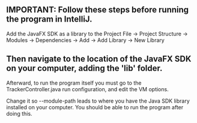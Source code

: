IMPORTANT: Follow these steps before running the program in IntelliJ.
---
Add the JavaFX SDK as a library to the Project
File -> Project Structure -> Modules -> Dependencies -> Add -> Add Library -> New Library

Then navigate to the location of the JavaFX SDK on your computer, adding the 'lib' folder.
---
Afterward, to run the program itself you must go to the TrackerController.java run configuration, and edit the VM options.

Change it so --module-path leads to where you have the Java SDK library installed on your computer.
You should be able to run the program after doing this. 
